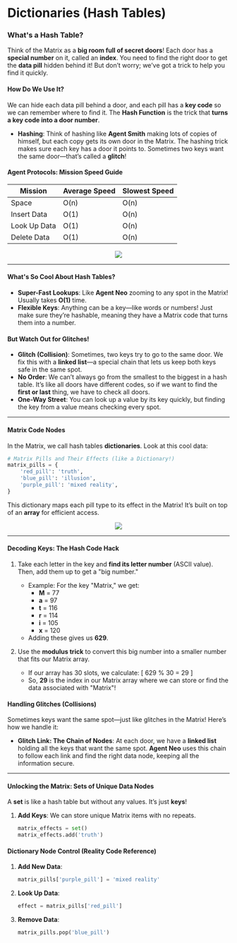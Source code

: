 # Dictionaries (Hash Tables)

### **What's a Hash Table?**

Think of the Matrix as a **big room full of secret doors**! Each door has a **special number** on it, called an **index**. You need to find the right door to get the **data pill** hidden behind it! But don’t worry; we’ve got a trick to help you find it quickly.

#### **How Do We Use It?**

We can hide each data pill behind a door, and each pill has a **key code** so we can remember where to find it. The **Hash Function** is the trick that **turns a key code into a door number**.

- **Hashing**: Think of hashing like **Agent Smith** making lots of copies of himself, but each copy gets its own door in the Matrix. The hashing trick makes sure each key has a door it points to. Sometimes two keys want the same door—that’s called a **glitch**!

#### Agent Protocols: Mission Speed Guide

| **Mission**  | **Average Speed** | **Slowest Speed** |
| ------------ | ----------------- | ----------------- |
| Space        | O(n)              | O(n)              |
| Insert Data  | O(1)              | O(n)              |
| Look Up Data | O(1)              | O(n)              |
| Delete Data  | O(1)              | O(n)              |

<p align="center">
<img src="https://media1.tenor.com/m/lXXuvTUGsnwAAAAd/wtf-haxxor-matrix.gif">
</p>

---

#### **What's So Cool About Hash Tables?**

- **Super-Fast Lookups**: Like **Agent Neo** zooming to any spot in the Matrix! Usually takes **O(1)** time.
- **Flexible Keys**: Anything can be a key—like words or numbers! Just make sure they’re hashable, meaning they have a Matrix code that turns them into a number.

#### **But Watch Out for Glitches!**

- **Glitch (Collision)**: Sometimes, two keys try to go to the same door. We fix this with a **linked list**—a special chain that lets us keep both keys safe in the same spot.
- **No Order**: We can’t always go from the smallest to the biggest in a hash table. It’s like all doors have different codes, so if we want to find the **first or last** thing, we have to check all doors.
- **One-Way Street**: You can look up a value by its key quickly, but finding the key from a value means checking every spot.

---

#### Matrix Code Nodes

In the Matrix, we call hash tables **dictionaries**. Look at this cool data:

```python
# Matrix Pills and Their Effects (like a Dictionary!)
matrix_pills = {
    'red_pill': 'truth',
    'blue_pill': 'illusion',
    'purple_pill': 'mixed reality',
}
```

This dictionary maps each pill type to its effect in the Matrix! It’s built on top of an **array** for efficient access.

<p align="center">
<img src="https://media1.tenor.com/m/PhnZUt2djmkAAAAd/matrix-elmo.gif">
</p>

---

#### **Decoding Keys: The Hash Code Hack**

1. Take each letter in the key and **find its letter number** (ASCII value). Then, add them up to get a "big number."

   - Example: For the key "Matrix," we get:
     - **M** = 77
     - **a** = 97
     - **t** = 116
     - **r** = 114
     - **i** = 105
     - **x** = 120
   - Adding these gives us **629**.

2. Use the **modulus trick** to convert this big number into a smaller number that fits our Matrix array.
   - If our array has 30 slots, we calculate:
     \[
     629 \% 30 = 29
     \]
   - So, **29** is the index in our Matrix array where we can store or find the data associated with "Matrix"!

#### **Handling Glitches (Collisions)**

Sometimes keys want the same spot—just like glitches in the Matrix! Here’s how we handle it:

- **Glitch Link: The Chain of Nodes**: At each door, we have a **linked list** holding all the keys that want the same spot. **Agent Neo** uses this chain to follow each link and find the right data node, keeping all the information secure.

---

#### Unlocking the Matrix: Sets of Unique Data Nodes

A **set** is like a hash table but without any values. It’s just **keys**!

1. **Add Keys**: We can store unique Matrix items with no repeats.
   ```python
   matrix_effects = set()
   matrix_effects.add('truth')
   ```

#### Dictionary Node Control (Reality Code Reference)

1. **Add New Data**:
   ```python
   matrix_pills['purple_pill'] = 'mixed reality'
   ```
2. **Look Up Data**:
   ```python
   effect = matrix_pills['red_pill']
   ```
3. **Remove Data**:
   ```python
   matrix_pills.pop('blue_pill')
   ```
